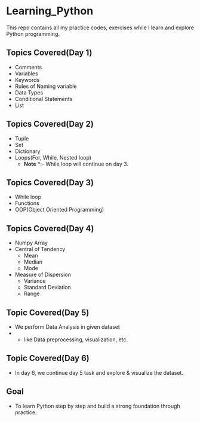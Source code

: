 # Learning_Python
This repo contains all my practice codes, exercises while I learn and explore Python programming.

## Topics Covered(Day 1)
- Comments
- Variables
- Keywords
- Rules of Naming variable
- Data Types
- Conditional Statements
- List

## Topics Covered(Day 2)
- Tuple
- Set
- Dictionary
- Loops(For, While, Nested loop)
  - **Note** *:- While loop will continue on day 3.
 
## Topics Covered(Day 3)
- While loop
- Functions
- OOP(Object Oriented Programming)

## Topics Covered(Day 4)
- Numpy Array
- Central of Tendency
  - Mean
  - Median
  - Mode
- Measure of Dispersion
  - Variance
  - Standard Deviation
  - Range

## Topic Covered(Day 5)
- We perform Data Analysis in given dataset
- - like Data preprocessing, visualization, etc.
## Topic Covered(Day 6)
- In day 6, we continue day 5 task and explore & visualize the dataset.
## Goal
- To learn Python step by step and build a strong foundation through practice.
